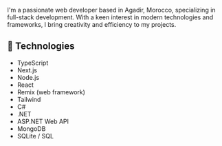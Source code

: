 I'm a passionate web developer based in Agadir, Morocco, specializing in full-stack development. With a keen interest in modern technologies and frameworks, I bring creativity and efficiency to my projects.

## 🔧 Technologies

- TypeScript
- Next.js
- Node.js
- React
- Remix (web framework)
- Tailwind
- C#
- .NET
- ASP.NET Web API
- MongoDB
- SQLite / SQL
